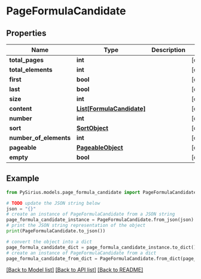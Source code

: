 # PageFormulaCandidate


## Properties

Name | Type | Description | Notes
------------ | ------------- | ------------- | -------------
**total_pages** | **int** |  | [optional] 
**total_elements** | **int** |  | [optional] 
**first** | **bool** |  | [optional] 
**last** | **bool** |  | [optional] 
**size** | **int** |  | [optional] 
**content** | [**List[FormulaCandidate]**](FormulaCandidate.md) |  | [optional] 
**number** | **int** |  | [optional] 
**sort** | [**SortObject**](SortObject.md) |  | [optional] 
**number_of_elements** | **int** |  | [optional] 
**pageable** | [**PageableObject**](PageableObject.md) |  | [optional] 
**empty** | **bool** |  | [optional] 

## Example

```python
from PySirius.models.page_formula_candidate import PageFormulaCandidate

# TODO update the JSON string below
json = "{}"
# create an instance of PageFormulaCandidate from a JSON string
page_formula_candidate_instance = PageFormulaCandidate.from_json(json)
# print the JSON string representation of the object
print(PageFormulaCandidate.to_json())

# convert the object into a dict
page_formula_candidate_dict = page_formula_candidate_instance.to_dict()
# create an instance of PageFormulaCandidate from a dict
page_formula_candidate_from_dict = PageFormulaCandidate.from_dict(page_formula_candidate_dict)
```
[[Back to Model list]](../README.md#documentation-for-models) [[Back to API list]](../README.md#documentation-for-api-endpoints) [[Back to README]](../README.md)


